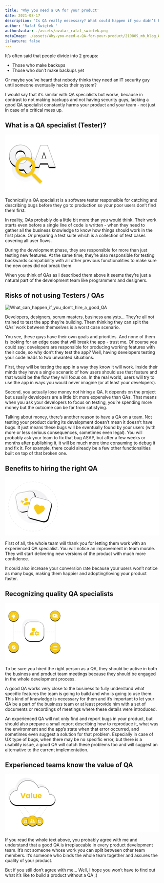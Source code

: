 ```yaml
---
title: 'Why you need a QA for your product'
date: 2021-08-17
description: 'Is QA really necessary? What could happen if you didn’t hire an experienced QA and what are the real costs of poor Quality Assurance in your project?'
author: 'Rafał Świętek '
authorAvatar: ./assets/avatar_rafal_swietek.png
metaImage: ./assets/Why-you-need-a-QA-for-your-product/210809_mb_blog_Why_you_need_a_QA_cover.jpg
isFeature: false
---
```


It’s often said that people divide into 2 groups:

-   Those who make backups
-   Those who don’t make backups yet

Or maybe you’ve heard that nobody thinks they need an IT security guy until someone eventually hacks their system?

I would say that it’s similar with QA specialists but worse, because in contrast to not making backups and not having security guys, lacking a good QA specialist constantly harms your product and your team - not just in case of a critical mess up.

## What is a QA specialist (Tester)?
![Who_is_a_QA_specialist](assets/Why-you-need-a-QA-for-your-product/Who_is_a_QA_specialist.jpg)

Technically a QA specialist is a software tester responsible for catching and describing bugs before they go to production so your poor users don’t find them first.


In reality, QAs probably do a little bit more than you would think. Their work starts even before a single line of code is written - when they need to gather all the business knowledge to know how things should work in the first place. Or preparing a test suite which is a collection of test cases covering all user flows.


During the development phase, they are responsible for more than just testing new features. At the same time, they’re also responsible for testing backwards compatibility with all other previous functionalities to make sure the new ones did not break them.


When you think of QAs as I described them above it seems they’re just a natural part of the development team like programmers and designers.

## Risks of not using Testers / QAs
![What_can_happen_if_you_don’t_hire_a_good_QA](assets/Why-you-need-a-QA-for-your-product/What_can_happen_if_you_don’t_hire_a_good_QA.jpg)

Developers, designers, scrum masters, business analysts… They’re all not trained to test the app they’re building. Them thinking they can split the QAs’ work between themselves is a worst case scenario.



You see, these guys have their own goals and priorities. And none of them is looking for an edge case that will break the app - trust me. Of course you could say: developers are responsible for producing working features with their code, so why don’t they test the app? Well, having developers testing your code leads to two unwanted situations.



First, they will be testing the app in a way they know it will work. Inside their minds they have a single scenario of how users should use that feature and that would be the flow they will focus on. In the real world, users will try to use the app in ways you would never imagine (or at least your developers).



Second, you actually lose money not hiring a QA. It depends on the project but usually developers are a little bit more expensive than QAs. That means when you ask your developers to focus on testing, you’re spending more money but the outcome can be far from satisfying.



Talking about money, there’s another reason to have a QA on a team. Not testing your product during its development doesn’t mean it doesn’t have bugs. It just means these bugs will be eventually found by your users (with more or less serious consequences, sometimes even legal). You will probably ask your team to fix that bug ASAP, but after a few weeks or months after publishing it, it will be much more time consuming to debug it and fix it. For example, there could already be a few other functionalities built on top of that broken one.

## Benefits to hiring the right QA
![What_you_gain_hiring_a_good_QA](assets/Why-you-need-a-QA-for-your-product/What_you_gain_hiring_a_good_QA.jpg)

First of all, the whole team will thank you for letting them work with an experienced QA specialist. You will notice an improvement in team morale. They will start delivering new versions of the product with much more confidence.



It could also increase your conversion rate because your users won’t notice as many bugs, making them happier and adopting/loving your product faster.

## Recognizing quality QA specialists
![How_to_recognize_good_QA_specialist](assets/Why-you-need-a-QA-for-your-product/How_to_recognize_good_QA_specialist.jpg)

To be sure you hired the right person as a QA, they should be active in both the business and product team meetings because they should be engaged in the whole development process.

A good QA works very close to the business to fully understand what specific features the team is going to build and who is going to use them. This kind of knowledge is necessary for them and it’s important to let your QA be a part of the business team or at least provide him with a set of documents or recordings of meetings where these details were introduced.

An experienced QA will not only find and report bugs in your product, but should also prepare a small report describing how to reproduce it, what was the environment and the app’s state when that error occurred, and sometimes even suggest a solution for that problem. Especially in case of UX type of bugs, when there may be no specific error, but there is a usability issue, a good QA will catch these problems too and will suggest an alternative to the current implementation.

## Experienced teams know the value of QA
![Experienced_team_know_the_value_of_QA](assets/Why-you-need-a-QA-for-your-product/Experienced_team_know_the_value_of_QA.jpg)

If you read the whole text above, you probably agree with me and understand that a good QA is irreplaceable in every product development team. It’s not someone whose work you can split between other team members. It’s someone who binds the whole team together and assures the quality of your product.



But if you still don’t agree with me… Well, I hope you won’t have to find out what it’s like to build a product without a QA ;)
